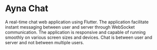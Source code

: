 # Ayna Chat

A real-time chat web application using Flutter. The application facilitate instant messaging between user and server through WebSocket communication. The application is responsive and capable of running smoothly on various screen sizes and devices. Chat is between user and server and not between multiple users.
